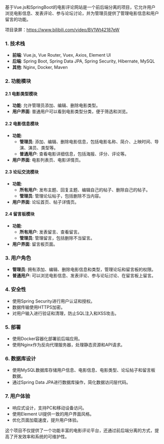 ﻿基于Vue.js和SpringBoot的电影评论网站是一个前后端分离的项目，它允许用户浏览电影信息、发表评论、参与论坛讨论，并为管理员提供了管理电影信息和用户留言的功能。

项目录屏：https://www.bilibili.com/video/BV1Wt42187eW

### 1. 技术栈

- **前端**: Vue.js, Vue Router, Vuex, Axios, Element UI
- **后端**: Spring Boot, Spring Data JPA, Spring Security, Hibernate, MySQL
- **其他**: Nginx, Docker, Maven

### 2. 功能模块

#### 2.1 电影类型模块

- **功能**: 允许管理员添加、编辑、删除电影类型。
- **用户界面**: 普通用户可以看到电影类型分类，便于筛选和浏览。

#### 2.2 电影信息模块

- **功能**:
  - **管理员**: 添加、编辑、删除电影信息，包括电影名称、简介、上映时间、导演、演员、类型等。
  - **普通用户**: 查看电影详细信息，包括海报、评分、评论等。
- **用户界面**: 电影列表页、电影详情页。

#### 2.3 论坛交流模块

- **功能**:
  - **所有用户**: 发布主题、回复主题、编辑自己的帖子、删除自己的帖子。
  - **管理员**: 管理论坛帖子，包括删除不当内容。
- **用户界面**: 论坛首页、帖子详情页。

#### 2.4 留言板模块

- **功能**:
  - **所有用户**: 发表留言、查看留言。
  - **管理员**: 管理留言，包括删除不当留言。
- **用户界面**: 留言板页面。

### 3. 用户角色

- **管理员**: 拥有添加、编辑、删除电影信息和类型，管理论坛和留言板的权限。
- **普通用户**: 可以浏览电影信息、发表评论、参与论坛讨论、在留言板上留言。

### 4. 安全性

- 使用Spring Security进行用户认证和授权。
- 数据传输使用HTTPS加密。
- 对用户输入进行验证和清理，防止SQL注入和XSS攻击。

### 5. 部署

- 使用Docker容器化部署前后端应用。
- 使用Nginx作为反向代理服务器，处理静态资源和API请求。

### 6. 数据库设计

- 使用MySQL数据库存储用户信息、电影信息、电影类型、论坛帖子和留言板数据。
- 通过Spring Data JPA进行数据库操作，简化数据访问层代码。

### 7. 用户体验

- 响应式设计，支持PC和移动设备访问。
- 使用Element UI提供一致的用户界面风格。
- 优化页面加载速度，提升用户体验。

这个项目不仅提供了一个功能丰富的电影评论平台，还通过前后端分离的方式，提高了开发效率和系统的可维护性。